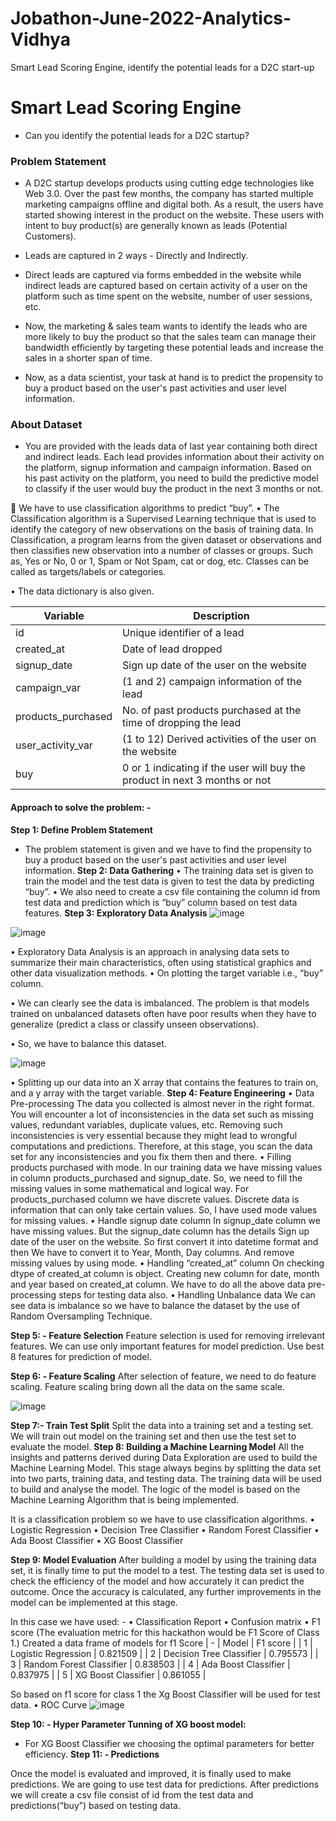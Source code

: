 # Jobathon-June-2022-Analytics-Vidhya
Smart Lead Scoring Engine, identify the potential leads for a D2C start-up
# Smart Lead Scoring Engine


* Can you identify the potential leads for a D2C startup?




### Problem Statement


* A D2C startup develops products using cutting edge technologies like Web 3.0. Over the past few months, the company has started multiple marketing campaigns offline and digital both. As a result, the users have started showing interest in the product on the website. These users with intent to buy product(s) are generally known as leads (Potential Customers). 


* Leads are captured in 2 ways - Directly and Indirectly. 


* Direct leads are captured via forms embedded in the website while indirect leads are captured based on certain activity of a user on the platform such as time spent on the website, number of user sessions, etc.


* Now, the marketing & sales team wants to identify the leads who are more likely to buy the product so that the sales team can manage their bandwidth efficiently by targeting these potential leads and increase the sales in a shorter span of time.


* Now, as a data scientist, your task at hand is to predict the propensity to buy a product based on the user's past activities and user level information.



### About Dataset


* You are provided with the leads data of last year containing both direct and indirect leads. Each lead provides information about their activity on the platform, signup information and campaign information. Based on his past activity on the platform, you need to build the predictive model to classify if the user would buy the product in the next 3 months or not.

	We have to use classification algorithms to predict “buy”.
•	The Classification algorithm is a Supervised Learning technique that is used to identify the category of new observations on the basis of training data. In Classification, a program learns from the given dataset or observations and then classifies new observation into a number of classes or groups. Such as, Yes or No, 0 or 1, Spam or Not Spam, cat or dog, etc. Classes can be called as targets/labels or categories.

•	The data dictionary is also given.

| Variable |	Description |
| ---------| -------------|
| id	| Unique identifier of a lead |
| created_at |	Date of lead dropped |
| signup_date |	Sign up date of the user on the website |
| campaign_var | (1 and 2)	campaign information of the lead |
| products_purchased |	No. of past products purchased at the time of dropping the lead |
| user_activity_var | (1 to 12)	Derived activities of the user on the website |
| buy |	0 or 1 indicating if the user will buy the product in next 3 months or not |



#### Approach to solve the problem: -
**Step 1: Define Problem Statement**
* The problem statement is given and we have to find the propensity to buy a product based on the user's past activities and user level information.
**Step 2: Data Gathering**
•	The training data set is given to train the model and the test data is given to test the data by predicting “buy”.
•	We also need to create a csv file containing the column id from test data and prediction which is “buy” column based on test data features.
**Step 3: Exploratory Data Analysis**
![image](https://user-images.githubusercontent.com/92113558/172220751-128d68a7-38c6-48be-afe7-5cac7eaf65ae.png)

![image](https://user-images.githubusercontent.com/92113558/172220792-9cb91d29-df89-4103-aa6a-c1e4c1642986.png)


•	Exploratory Data Analysis is an approach in analysing data sets to summarize their main characteristics, often using statistical graphics and other data visualization methods.
•	On plotting the target variable i.e., “buy” column.
  
•	We can clearly see the data is imbalanced. The problem is that models trained on unbalanced datasets often have poor results when they have to generalize (predict a class or classify unseen observations).
 
•	So, we have to balance this dataset.

![image](https://user-images.githubusercontent.com/92113558/172220859-2d4c9bbb-a7e6-4a59-99c3-e3acff667214.png)

•	Splitting up our data into an X array that contains the features to train on, and a y array with the target variable.
**Step 4: Feature Engineering**
•	Data Pre-processing
The data you collected is almost never in the right format. You will encounter a lot of inconsistencies in the data set such as missing values, redundant variables, duplicate values, etc. Removing such inconsistencies is very essential because they might lead to wrongful computations and predictions. Therefore, at this stage, you scan the data set for any inconsistencies and you fix them then and there.
•	Filling products purchased with mode.
In our training data we have missing values in column products_purchased and signup_date.
So, we need to fill the missing values in some mathematical and logical way. For products_purchased column we have discrete values. Discrete data is information that can only take certain values. So, I have used mode values for missing values.
•	Handle signup date column
In signup_date column we have missing values. But the signup_date column has the details Sign up date of the user on the website. So first convert it into datetime format and then We have to convert it to Year, Month, Day columns. And remove missing values by using mode.
•	Handling “created_at” column
On checking dtype of created_at column is object. Creating new column for date, month and year based on created_at column.
We have to do all the above data pre-processing steps for testing data also.
•	Handling Unbalance data
We can see data is imbalance so we have to balance the dataset by the use of Random Oversampling Technique.

**Step 5: - Feature Selection**
Feature selection is used for removing irrelevant features. We can use only important features for model prediction. Use best 8 features for prediction of model.
 

**Step 6: - Feature Scaling**
After selection of feature, we need to do feature scaling. Feature scaling bring down all the data on the same scale.

![image](https://user-images.githubusercontent.com/92113558/172220920-8b138a07-14d6-4b80-b1f7-2103f2515f05.png)


**Step 7:- Train Test Split**
Split the data into a training set and a testing set. We will train out model on the training set and then use the test set to evaluate the model.
**Step 8: Building a Machine Learning Model**
All the insights and patterns derived during Data Exploration are used to build the Machine Learning Model. This stage always begins by splitting the data set into two parts, training data, and testing data. The training data will be used to build and analyse the model. The logic of the model is based on the Machine Learning Algorithm that is being implemented.

It is a classification problem so we have to use classification algorithms.
•	Logistic Regression
•	Decision Tree Classifier
•	Random Forest Classifier
•	Ada Boost Classifier
•	XG Boost Classifier

**Step 9: Model Evaluation**
After building a model by using the training data set, it is finally time to put the model to a test. The testing data set is used to check the efficiency of the model and how accurately it can predict the outcome. Once the accuracy is calculated, any further improvements in the model can be implemented at this stage.

In this case we have used: -
•	Classification Report
•	Confusion matrix
•	F1 score (The evaluation metric for this hackathon would be F1 Score of Class 1.)
Created a data frame of models for f1 Score
| - |	Model	| F1 score |
| 1	| Logistic Regression |	0.821509 |
| 2	| Decision Tree Classifier	| 0.795573 |
| 3	| Random Forest Classifier	| 0.838503 |
| 4	| Ada Boost Classifier	| 0.837975 |
| 5	| XG Boost Classifier	| 0.861055 |

So based on f1 score for class 1 the Xg Boost Classifier will be used for test data.
•	ROC Curve
 ![image](https://user-images.githubusercontent.com/92113558/172220958-c8cd5ff0-bc07-49cc-939b-bba2bd001dee.png)

**Step 10: - Hyper Parameter Tunning of XG boost model:**

* For XG Boost Classifier we choosing the optimal parameters for better efficiency.
**Step 11: - Predictions**

Once the model is evaluated and improved, it is finally used to make predictions. We are going to use test data for predictions.
After predictions we will create a csv file consist of id from the test data and predictions(“buy”) based on testing data.


